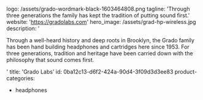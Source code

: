 logo: /assets/grado-wordmark-black-1603464808.png
tagline: 'Through three generations the family  has kept the tradition of putting sound first.'
website: 'https://gradolabs.com'
hero_image: /assets/grad-hp-wireless.jpg
description: '<p>Through a well-heard history and deep roots in Brooklyn, the Grado family has been hand building headphones and cartridges here since 1953. For three generations, tradition and heritage have been carried down with the philosophy that sound comes first.</p>'
title: 'Grado Labs'
id: 0ba12c13-d6f2-424a-90d4-3f09d3d3ee83
product-categories:
  - headphones
